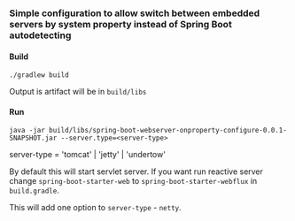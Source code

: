 ### Simple configuration to allow switch between embedded servers by system property instead of Spring Boot autodetecting

#### Build

`./gradlew build`

Output is artifact will be in `build/libs`

#### Run

`java -jar build/libs/spring-boot-webserver-onproperty-configure-0.0.1-SNAPSHOT.jar --server.type=<server-type>`

server-type = 'tomcat' | 'jetty' | 'undertow'

By default this will start servlet server.
If you want run reactive server change `spring-boot-starter-web` to `spring-boot-starter-webflux` in `build.gradle`.

This will add one option to `server-type` - `netty`.

